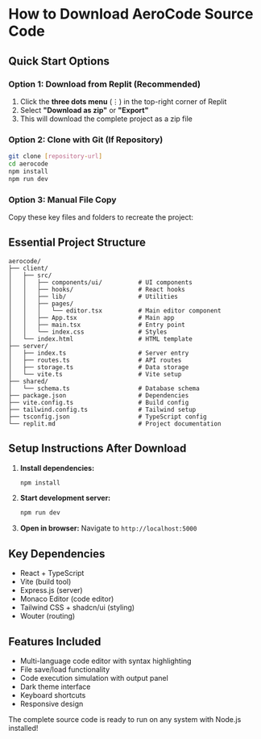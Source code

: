 # How to Download AeroCode Source Code

## Quick Start Options

### Option 1: Download from Replit (Recommended)
1. Click the **three dots menu** (⋮) in the top-right corner of Replit
2. Select **"Download as zip"** or **"Export"**
3. This will download the complete project as a zip file

### Option 2: Clone with Git (If Repository)
```bash
git clone [repository-url]
cd aerocode
npm install
npm run dev
```

### Option 3: Manual File Copy
Copy these key files and folders to recreate the project:

## Essential Project Structure

```
aerocode/
├── client/
│   ├── src/
│   │   ├── components/ui/          # UI components
│   │   ├── hooks/                  # React hooks
│   │   ├── lib/                    # Utilities
│   │   ├── pages/
│   │   │   └── editor.tsx          # Main editor component
│   │   ├── App.tsx                 # Main app
│   │   ├── main.tsx                # Entry point
│   │   └── index.css               # Styles
│   └── index.html                  # HTML template
├── server/
│   ├── index.ts                    # Server entry
│   ├── routes.ts                   # API routes
│   ├── storage.ts                  # Data storage
│   └── vite.ts                     # Vite setup
├── shared/
│   └── schema.ts                   # Database schema
├── package.json                    # Dependencies
├── vite.config.ts                  # Build config
├── tailwind.config.ts              # Tailwind setup
├── tsconfig.json                   # TypeScript config
└── replit.md                       # Project documentation
```

## Setup Instructions After Download

1. **Install dependencies:**
   ```bash
   npm install
   ```

2. **Start development server:**
   ```bash
   npm run dev
   ```

3. **Open in browser:**
   Navigate to `http://localhost:5000`

## Key Dependencies
- React + TypeScript
- Vite (build tool)
- Express.js (server)
- Monaco Editor (code editor)
- Tailwind CSS + shadcn/ui (styling)
- Wouter (routing)

## Features Included
- Multi-language code editor with syntax highlighting
- File save/load functionality
- Code execution simulation with output panel
- Dark theme interface
- Keyboard shortcuts
- Responsive design

The complete source code is ready to run on any system with Node.js installed!